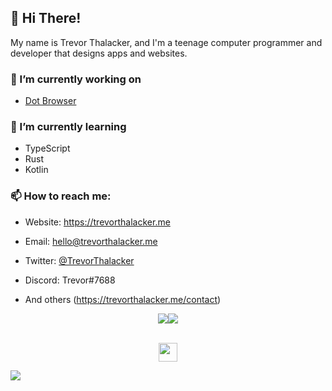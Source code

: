 ## :wave: Hi There!

My name is Trevor Thalacker, and I'm a teenage computer programmer and developer that designs apps and websites.

### :telescope: I’m currently working on

- [Dot Browser](https://github.com/dothq)

### :seedling: I’m currently learning

- TypeScript
- Rust
- Kotlin

### :mailbox: How to reach me:

- Website: https://trevorthalacker.me

- Email: [hello@trevorthalacker.me](mailto:hello@trevorthalacker.me)

- Twitter: [@TrevorThalacker](https://twitter.com/trevorthalacker)

- Discord: Trevor#7688

- And others (https://trevorthalacker.me/contact)

<div style="display:flex;flex-direction:row;justify-content:center;text-align:center;align-items:center;" align="center">
  <img align="center" src="https://github-readme-stats.vercel.app/api/top-langs/?username=trevorthalacker&layout=compact" />
  <img align="center" src="https://github-readme-stats.vercel.app/api?username=trevorthalacker&show_icons=true&layout=compact" />
</div>
<br />
<p align="center">
  <a href="https://twitter.com/trevorthalacker" target="blank"><img align="center" src="https://camo.githubusercontent.com/cb9b6c05fc94e6516fec43f34bedd5549f50962b0a90d38021bf14279ff8a382/68747470733a2f2f692e696d6775722e636f6d2f687a31773279592e706e67" height="30" width="30" /></a>
  <!-- when i find a good reddit icon i'll put it here
  <a href="https://reddit.com/u/IAmAwesomeTech10" target="blank"><img align="center" src="https://cdn.jsdelivr.net/npm/simple-icons@3.0.1/icons/reddit.svg" height="30" width="30"/></a>
  -->
</p>

<img src="https://raw.githubusercontent.com/trevorthalacker/trevorthalacker/main/images/wave.svg" >
